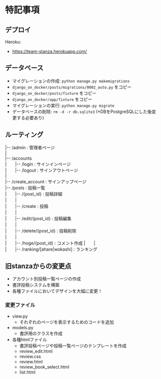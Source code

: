 # 特記事項

## デプロイ

Heroku:
- https://team-stanza.herokuapp.com/

## データベース
- マイグレーションの作成: `python manage.py makemigrations`
- `django_on_docker/posts/migrations/0002_auto.py` をコピー
- `django_on_docker/posts/fixture` をコピー
- `django_on_docker/app/fixture` をコピー
- マイグレーションの実行: `python manage.py migrate`
- データベースの削除: `rm -d -r db.sqlite3` (*DBをPostgreSQLにした後変更する必要あり)

## ルーティング
|-- /admin : 管理者ページ \
| \
|-- /accounts  
|　　|-- /login : サインインページ  
|　　|-- /logout : サインアウトページ  
|  
|-- /create_account : サインアップページ  
|-- /posts : 投稿一覧 \
|　　|-- /{post_id} : 投稿詳細 \
|　　| \
|　　|-- /create : 投稿 \
|　　| \
|　　|-- /edit/{post_id} : 投稿編集 \
|　　| \
|　　|-- /delete/{post_id} : 投稿削除 \
|　　| \
|　　|-- /hoge/{post_id} : コメント作成
|　　| \
|　　|-- /ranking/[ahare|wokashi] : ランキング

## 旧stanzaからの変更点
- アカウント別投稿一覧ページの作成
- 書評投稿システムを構築
- 各種ファイルにおいてデザインを大幅に変更！

### 変更ファイル
- view.py
    - それぞれのページを表示するためのコードを追加
- models.py
    - 書評用のクラスを作成
- 各種htmlファイル
    - 書評投稿ページや投稿一覧ページのテンプレートを作成
    - review_edit.html
    - review.css
    - review.html
    - review_book_select.html
    - list.html
